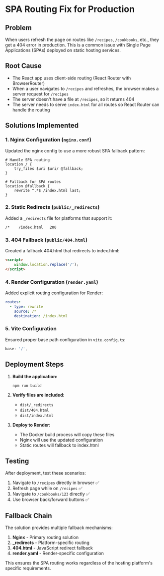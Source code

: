 # SPA Routing Fix for Production

## Problem
When users refresh the page on routes like `/recipes`, `/cookbooks`, etc., they get a 404 error in production. This is a common issue with Single Page Applications (SPAs) deployed on static hosting services.

## Root Cause
- The React app uses client-side routing (React Router with BrowserRouter)
- When a user navigates to `/recipes` and refreshes, the browser makes a server request for `/recipes`
- The server doesn't have a file at `/recipes`, so it returns 404
- The server needs to serve `index.html` for all routes so React Router can handle the routing

## Solutions Implemented

### 1. Nginx Configuration (`nginx.conf`)
Updated the nginx config to use a more robust SPA fallback pattern:
```nginx
# Handle SPA routing
location / {
    try_files $uri $uri/ @fallback;
}

# Fallback for SPA routes
location @fallback {
    rewrite ^.*$ /index.html last;
}
```

### 2. Static Redirects (`public/_redirects`)
Added a `_redirects` file for platforms that support it:
```
/*    /index.html   200
```

### 3. 404 Fallback (`public/404.html`)
Created a fallback 404.html that redirects to index.html:
```html
<script>
    window.location.replace('/');
</script>
```

### 4. Render Configuration (`render.yaml`)
Added explicit routing configuration for Render:
```yaml
routes:
  - type: rewrite
    source: /*
    destination: /index.html
```

### 5. Vite Configuration
Ensured proper base path configuration in `vite.config.ts`:
```typescript
base: '/',
```

## Deployment Steps

1. **Build the application:**
   ```bash
   npm run build
   ```

2. **Verify files are included:**
   - `dist/_redirects`
   - `dist/404.html`
   - `dist/index.html`

3. **Deploy to Render:**
   - The Docker build process will copy these files
   - Nginx will use the updated configuration
   - Static routes will fallback to index.html

## Testing

After deployment, test these scenarios:
1. Navigate to `/recipes` directly in browser ✅
2. Refresh page while on `/recipes` ✅
3. Navigate to `/cookbooks/123` directly ✅
4. Use browser back/forward buttons ✅

## Fallback Chain

The solution provides multiple fallback mechanisms:
1. **Nginx** - Primary routing solution
2. **_redirects** - Platform-specific routing
3. **404.html** - JavaScript redirect fallback
4. **render.yaml** - Render-specific configuration

This ensures the SPA routing works regardless of the hosting platform's specific requirements.